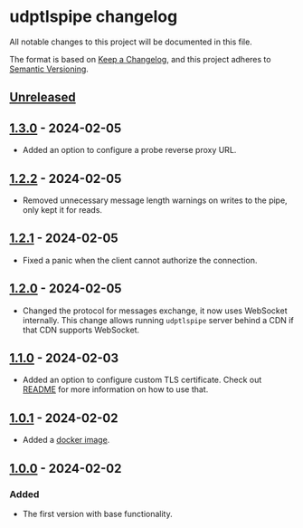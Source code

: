 # udptlspipe changelog

All notable changes to this project will be documented in this file.

The format is based on [Keep a Changelog][keepachangelog], and this project
adheres to [Semantic Versioning][semver].

[keepachangelog]: https://keepachangelog.com/en/1.0.0/

[semver]: https://semver.org/spec/v2.0.0.html

## [Unreleased]

[unreleased]: https://github.com/ameshkov/udptlspipe/compare/v1.3.0...HEAD

## [1.3.0] - 2024-02-05

* Added an option to configure a probe reverse proxy URL.

[1.3.0]: https://github.com/ameshkov/udptlspipe/releases/tag/v1.3.0

## [1.2.2] - 2024-02-05

* Removed unnecessary message length warnings on writes to the pipe, only kept
  it for reads.

[1.2.2]: https://github.com/ameshkov/udptlspipe/releases/tag/v1.2.2

## [1.2.1] - 2024-02-05

* Fixed a panic when the client cannot authorize the connection.

[1.2.1]: https://github.com/ameshkov/udptlspipe/releases/tag/v1.2.1

## [1.2.0] - 2024-02-05

* Changed the protocol for messages exchange, it now uses WebSocket internally.
  This change allows running `udptlspipe` server behind a CDN if that CDN
  supports WebSocket.

[1.2.0]: https://github.com/ameshkov/udptlspipe/releases/tag/v1.2.0

## [1.1.0] - 2024-02-03

* Added an option to configure custom TLS certificate. Check out
  [README][readmetlscert] for more information on how to use that.

[1.1.0]: https://github.com/ameshkov/udptlspipe/releases/tag/v1.1.0

[readmetlscert]: https://github.com/ameshkov/udptlspipe?tab=readme-ov-file#tlscert

## [1.0.1] - 2024-02-02

* Added a [docker image][dockerregistry].

[dockerregistry]: https://github.com/ameshkov/udptlspipe/pkgs/container/udptlspipe

[1.0.1]: https://github.com/ameshkov/udptlspipe/releases/tag/v1.0.1

## [1.0.0] - 2024-02-02

### Added

* The first version with base functionality.

[1.0.0]: https://github.com/ameshkov/udptlspipe/releases/tag/v1.0.0